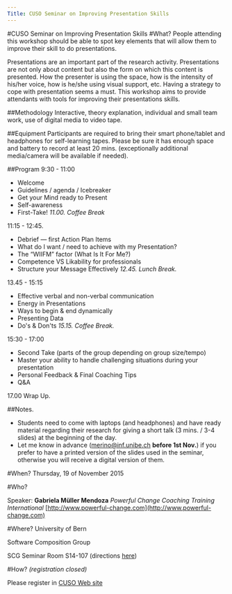 ```yaml
---
Title: CUSO Seminar on Improving Presentation Skills
---
```

#CUSO Seminar on Improving Presentation Skills
#What?
People attending this workshop should be able to spot key elements that will
allow them to improve their skill to do presentations.

Presentations are an important part of the research activity. Presentations are not only about content but also the form on which this content is presented. How the presenter is using the space, how is the intensity of his/her voice, how is he/she using visual support, etc. Having a strategy to cope with presentation seems a must. This workshop aims to provide attendants with tools for improving their presentations skills.

##Methodology
Interactive, theory explanation, individual and small team work, use of digital media to video tape.

##Equipment
Participants are required to bring their smart phone/tablet and headphones for self-learning tapes. Please be sure it has enough space and battery to record at least 20 mins. (exceptionally additional media/camera will be available if needed).

##Program
9:30 - 11:00

- Welcome
- Guidelines / agenda / Icebreaker
- Get your Mind ready to Present
- Self-awareness
- First-Take!
*11.00. Coffee Break*

11:15 - 12:45.

- Debrief &mdash; first Action Plan Items
- What do I want / need to achieve with my Presentation?  
- The “WIIFM” factor (What Is It For Me?)
- Competence VS Likability for professionals
- Structure your Message Effectively
*12.45. Lunch Break.*

13.45 - 15:15

- Effective verbal and non-verbal communication
- Energy in Presentations
- Ways to begin & end dynamically
- Presenting Data
- Do's & Don'ts
*15.15. Coffee Break.*

15:30 - 17:00

- Second Take (parts of the group depending on group size/tempo)
- Master your ability to handle challenging situations during your presentation
- Personal Feedback & Final Coaching Tips
- Q&A

17.00 Wrap Up.

##Notes. 

- Students need to come with laptops (and headphones) and have ready material regarding their research for giving a short talk (3 mins. / 3-4 slides) at the beginning of the day.
- Let me know in advance (<a href="mailto:merino@inf.unibe.ch">merino@inf.unibe.ch</a>
 **before 1st Nov.**) if you prefer to have a printed version of the slides used in the seminar, otherwise you will receive a digital version of them. 

#When?
Thursday, 19 of November 2015

#Who?

Speaker: **Gabriela Müller Mendoza** *Powerful Change Coaching Training International*
[http://www.powerful-change.com](http://www.powerful-change.com)

#Where?
University of Bern 

Software Composition Group

SCG Seminar Room S14-107 (directions [here](%base_url%/contact/maps))

#How? *(registration closed)*

Please register in [CUSO Web site](http://informatique.cuso.ch/index.php?id=2283&clear_cache=1&tx_displaycontroller[table]=members&tx_displaycontroller[showUid]=2175)
